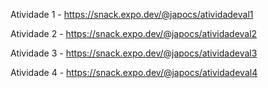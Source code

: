 Atividade 1 - https://snack.expo.dev/@japocs/atividadeval1


Atividade 2 - https://snack.expo.dev/@japocs/atividadeval2


Atividade 3 - https://snack.expo.dev/@japocs/atividadeval3


Atividade 4 - https://snack.expo.dev/@japocs/atividadeval4
